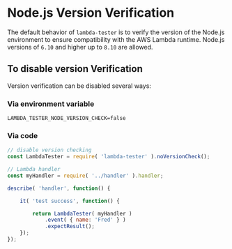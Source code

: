 # Node.js Version Verification

The default behavior of `lambda-tester` is to verify the version of the Node.js environment to ensure compatibility with the AWS Lambda
runtime. Node.js versions of `6.10` and higher up to `8.10` are allowed.

## To disable version Verification

Version verification can be disabled several ways:

### Via environment variable

```
LAMBDA_TESTER_NODE_VERSION_CHECK=false
```

### Via code

```js
// disable version checking
const LambdaTester = require( 'lambda-tester' ).noVersionCheck();

// Lambda handler
const myHandler = require( '../handler' ).handler;

describe( 'handler', function() {

	it( 'test success', function() {

		return LambdaTester( myHandler )
			.event( { name: 'Fred' } )
			.expectResult();
	});
});
```
